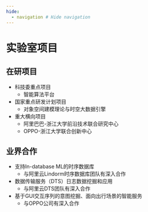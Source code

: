 ```yaml
---
hide:
  - navigation # Hide navigation
---
```


# 实验室项目

## 在研项目
- 科技委重点项目
    - 智能算法平台
- 国家重点研发计划项目
    - 对象空间建模理论与时空大数据引擎
- 重大横向项目
    - 阿里巴巴-浙江大学前沿技术联合研究中心
    - OPPO-浙江大学联合创新中心

## 业界合作
- 支持In-database ML的时序数据库 
    - 与阿里云Lindorm时序数据库团队有深入合作
- 数据传输服务（DTS）日志数据挖掘和应用
    - 与阿里云DTS团队有深入合作
- 基于GUI交互序列的意图挖掘、面向出行场景的智能服务
    - 与OPPO公司有深入合作
